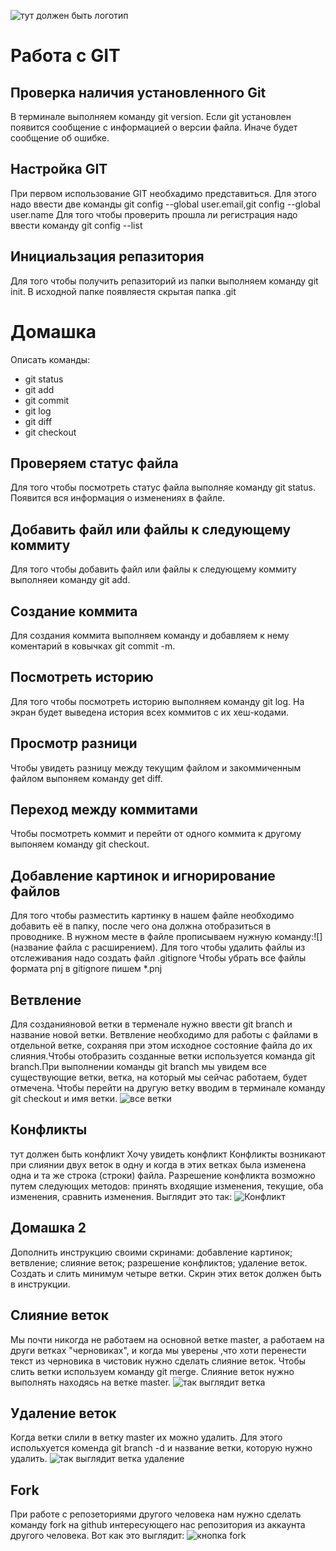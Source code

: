 ![тут должен быть логотип](i.webp)
# Работа с GIT 
## Проверка наличия установленного Git
В терминале выполняем команду git version. Если git установлен появится сообщение с информацией о версии файла. Иначе будет сообщение об ошибке.
## Настройка GIT 
При первом использование GIT необхадимо представиться. Для этого надо ввести две команды git config --global user.email,git config --global user.name
Для того чтобы проверить прошла ли регистрация надо ввести команду git config --list
## Инициальзация репазитория 
Для того чтобы получить репазиторий из папки выполняем команду git init. В исходной папке появляестя скрытая папка .git 
# Домашка
Описать команды:
* git status 
* git add
* git commit 
* git log
* git diff
* git checkout 
## Проверяем статус файла 
Для того чтобы посмотреть статус файла выполняе команду git status. Появится вся информация о изменениях в файле.
## Добавить файл или файлы к следующему коммиту
Для того чтобы добавить файл или файлы к следующему коммиту выполняеи команду git add.
## Создание коммита
Для создания коммита выполняем команду и добавляем к нему коментарий в ковычках git commit -m.  
## Посмотреть историю
Для того чтобы посмотреть историю выполняем команду git log.
На экран будет выведена история всех коммитов с их хеш-кодами.
## Просмотр разници 
Чтобы увидеть разницу между текущим файлом и закоммиченным файлом выпоняем команду get diff.
## Переход между коммитами 
Чтобы посмотреть коммит и перейти от одного коммита к другому выпоняем команду git checkout.
## Добавление картинок и игнорирование файлов 
Для того чтобы разместить картинку в нашем файле необходимо добавить её в папку, после чего она должна отобразиться в проводнике. В нужном месте в файле прописываем нужную команду:![](название файла с расширением).
Для того чтобы удалить файлы из отслеживания надо создать файл .gitignore
Чтобы убрать все файлы формата pnj в gitignore пишем *.pnj
## Ветвление
Для созданияновой ветки в терменале нужно ввести git branch и название новой ветки.
Ветвление необходимо для работы с файлами в отдельной ветке, сохраняя при этом исходное состояние файла до их слияния.Чтобы отобразить созданные ветки используется команда git branch.При выполнении команды git branch мы увидем все существующие ветки, ветка, на который мы сейчас работаем, будет отмечена. Чтобы перейти на другую ветку вводим в терминале команду git checkout и имя ветки. ![все ветки](ветвление.png)
 
## Конфликты 
тут должен быть конфликт
Хочу увидеть конфликт 
Конфликты возникают при слиянии двух веток в одну и когда в этих ветках была изменена одна и та же строка (строки) файла. Разрешение конфликта возможно путем следующих методов: принять входящие изменения, текущие, оба изменения, сравнить изменения. Выглядит это так:
![Конфликт](конфликт.png)
## Домашка 2
Дополнить инструкцию своими скринами:
добавление картинок;
ветвление;
слияние веток;
разрешение конфликтов;
удаление веток.
Создать и слить минимум четыре ветки. Скрин этих веток должен быть в инструкции.

## Слияние веток 
 Мы почти никогда не работаем на основной ветке master, а работаем на други ветках "черновиках", и когда мы уверены ,что хоти перенести текст из черновика в чистовик нужно сделать слияние веток. Чтобы слить ветки используем команду git merge. Слияние веток нужно выполнять находясь на ветке master.  ![так выглядит ветка](слияние.png)
## Удаление веток 
Когда ветки слили в ветку master их можно удалить. Для этого испольхуется коменда git branch -d и название ветки, которую нужно удалить.
![так выглядит ветка удаление](удаление.png)

## Fork 
При работе с репозеториями другого человека нам нужно сделать команду fork на github интересующего нас репозитория из аккаунта другого человека. Вот как это выглядит:
![кнопка fork](fork.png)